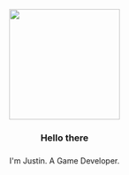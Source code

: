 <div align="center">
  <img height="200" src="https://media.tenor.com/CgNrHQMSwOIAAAAM/green-alien-cat.gif"  />
</div>

###

<h3 align="center">Hello there</h3>

###

<p align="center">I'm Justin. A Game Developer.</p>

###
